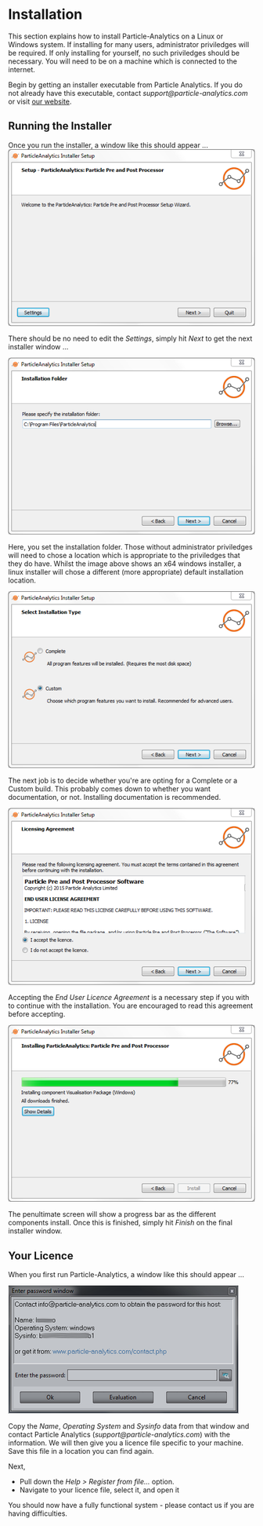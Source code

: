 # Installation

This section explains how to install Particle-Analytics on a Linux or Windows system.  If installing for many users, administrator priviledges will be required.  If only installing for yourself, no such priviledges should be necessary.  You will need to be on a machine which is connected to the internet.

Begin by getting an installer executable from Particle Analytics.  If you do not already have this executable, contact _support@particle-analytics.com_ or visit [our website](www.particle-analytics.com/contact.php).

## Running the Installer

Once you run the installer, a window like this should appear ...
![](install/img/installerPage1.png "Installation: Settings")

There should be no need to edit the _Settings_, simply hit _Next_ to get the next installer window ...

![](install/img/installerPage2.png "Installation: Location")

Here, you set the installation folder.  Those without administrator priviledges will need to chose a location which is appropriate to the priviledges that they do have.  Whilst the image above shows an x64 windows installer, a linux installer will chose a different (more appropriate) default installation location.

![](install/img/installerPage3.png "Installation: Custom?")

The next job is to decide whether you're are opting for a Complete or a Custom build.  This probably comes down to whether you want documentation, or not.  Installing documentation is recommended.

![](install/img/installerPage5.png "Installation: Licensing")

Accepting the _End User Licence Agreement_ is a necessary step if you with to continue with the installation.  You are encouraged to read this agreement before accepting.

![](install/img/installerPage8.png "Installation: Installing")

The penultimate screen will show a progress bar as the different components install.  Once this is finished, simply hit _Finish_ on the final installer window.


## Your Licence

When you first run Particle-Analytics, a window like this should appear ...

![](install/img/licencePage1.png "Password specifics")

Copy the _Name_, _Operating System_ and _Sysinfo_ data from that window and contact Particle Analytics (_support@particle-analytics.com_) with the information.  We will then give you a licence file specific to your machine.  Save this file in a location you can find again.

Next, 
 * Pull down the _Help > Register from file..._ option.   
 * Navigate to your licence file, select it, and open it

You should now have a fully functional system - please contact us if you are having difficulties.



